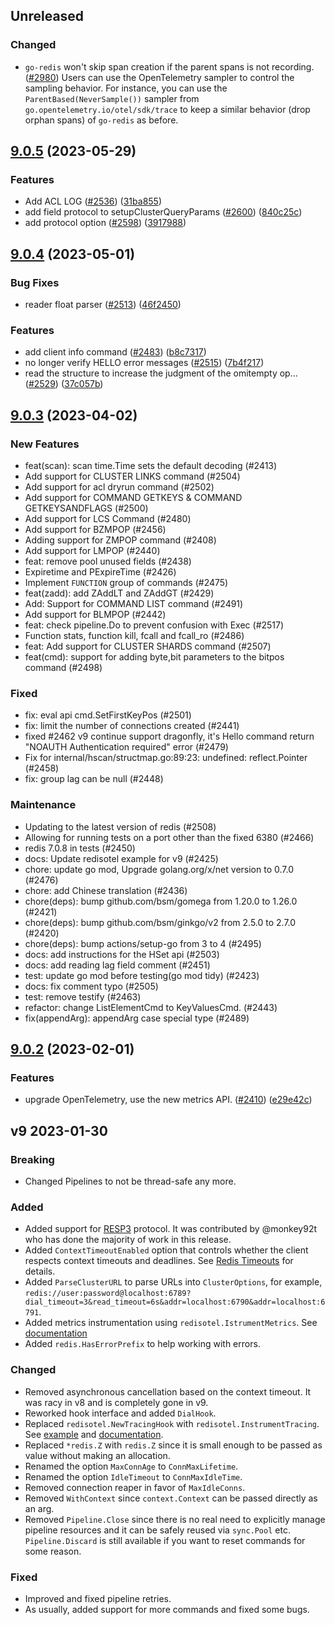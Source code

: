 ## Unreleased

### Changed

* `go-redis` won't skip span creation if the parent spans is not recording. ([#2980](https://github.com/redis/go-redis/issues/2980))
  Users can use the OpenTelemetry sampler to control the sampling behavior.
  For instance, you can use the `ParentBased(NeverSample())` sampler from `go.opentelemetry.io/otel/sdk/trace` to keep
  a similar behavior (drop orphan spans) of `go-redis` as before.

## [9.0.5](https://github.com/redis/go-redis/compare/v9.0.4...v9.0.5) (2023-05-29)


### Features

* Add ACL LOG ([#2536](https://github.com/redis/go-redis/issues/2536)) ([31ba855](https://github.com/redis/go-redis/commit/31ba855ddebc38fbcc69a75d9d4fb769417cf602))
* add field protocol to setupClusterQueryParams ([#2600](https://github.com/redis/go-redis/issues/2600)) ([840c25c](https://github.com/redis/go-redis/commit/840c25cb6f320501886a82a5e75f47b491e46fbe))
* add protocol option ([#2598](https://github.com/redis/go-redis/issues/2598)) ([3917988](https://github.com/redis/go-redis/commit/391798880cfb915c4660f6c3ba63e0c1a459e2af))



## [9.0.4](https://github.com/redis/go-redis/compare/v9.0.3...v9.0.4) (2023-05-01)


### Bug Fixes

* reader float parser ([#2513](https://github.com/redis/go-redis/issues/2513)) ([46f2450](https://github.com/redis/go-redis/commit/46f245075e6e3a8bd8471f9ca67ea95fd675e241))


### Features

* add client info command ([#2483](https://github.com/redis/go-redis/issues/2483)) ([b8c7317](https://github.com/redis/go-redis/commit/b8c7317cc6af444603731f7017c602347c0ba61e))
* no longer verify HELLO error messages ([#2515](https://github.com/redis/go-redis/issues/2515)) ([7b4f217](https://github.com/redis/go-redis/commit/7b4f2179cb5dba3d3c6b0c6f10db52b837c912c8))
* read the structure to increase the judgment of the omitempty op… ([#2529](https://github.com/redis/go-redis/issues/2529)) ([37c057b](https://github.com/redis/go-redis/commit/37c057b8e597c5e8a0e372337f6a8ad27f6030af))



## [9.0.3](https://github.com/redis/go-redis/compare/v9.0.2...v9.0.3) (2023-04-02)

### New Features

- feat(scan): scan time.Time sets the default decoding (#2413)
- Add support for CLUSTER LINKS command (#2504)
- Add support for acl dryrun command (#2502)
- Add support for COMMAND GETKEYS & COMMAND GETKEYSANDFLAGS (#2500)
- Add support for LCS Command (#2480)
- Add support for BZMPOP (#2456)
- Adding support for ZMPOP command (#2408)
- Add support for LMPOP (#2440)
- feat: remove pool unused fields (#2438)
- Expiretime and PExpireTime (#2426)
- Implement `FUNCTION` group of commands (#2475)
- feat(zadd): add ZAddLT and ZAddGT (#2429)
- Add: Support for COMMAND LIST command (#2491)
- Add support for BLMPOP (#2442)
- feat: check pipeline.Do to prevent confusion with Exec (#2517)
- Function stats, function kill, fcall and fcall_ro (#2486)
- feat: Add support for CLUSTER SHARDS command (#2507)
- feat(cmd): support for adding byte,bit parameters to the bitpos command (#2498)

### Fixed

- fix: eval api cmd.SetFirstKeyPos (#2501)
- fix: limit the number of connections created (#2441)
- fixed #2462  v9 continue support dragonfly,  it's Hello command return "NOAUTH Authentication required" error (#2479)
- Fix for internal/hscan/structmap.go:89:23: undefined: reflect.Pointer (#2458)
- fix: group lag can be null (#2448)

### Maintenance

- Updating to the latest version of redis (#2508)
- Allowing for running tests on a port other than the fixed 6380 (#2466)
- redis 7.0.8 in tests (#2450)
- docs: Update redisotel example for v9 (#2425)
- chore: update go mod, Upgrade golang.org/x/net version to 0.7.0 (#2476)
- chore: add Chinese translation (#2436)
- chore(deps): bump github.com/bsm/gomega from 1.20.0 to 1.26.0 (#2421)
- chore(deps): bump github.com/bsm/ginkgo/v2 from 2.5.0 to 2.7.0 (#2420)
- chore(deps): bump actions/setup-go from 3 to 4 (#2495)
- docs: add instructions for the HSet api (#2503)
- docs: add reading lag field comment (#2451)
- test: update go mod before testing(go mod tidy) (#2423)
- docs: fix comment typo (#2505)
- test: remove testify (#2463)
- refactor: change ListElementCmd to KeyValuesCmd. (#2443)
- fix(appendArg): appendArg case special type (#2489)

## [9.0.2](https://github.com/redis/go-redis/compare/v9.0.1...v9.0.2) (2023-02-01)

### Features

* upgrade OpenTelemetry, use the new metrics API. ([#2410](https://github.com/redis/go-redis/issues/2410)) ([e29e42c](https://github.com/redis/go-redis/commit/e29e42cde2755ab910d04185025dc43ce6f59c65))

## v9 2023-01-30

### Breaking

- Changed Pipelines to not be thread-safe any more.

### Added

- Added support for [RESP3](https://github.com/antirez/RESP3/blob/master/spec.md) protocol. It was
  contributed by @monkey92t who has done the majority of work in this release.
- Added `ContextTimeoutEnabled` option that controls whether the client respects context timeouts
  and deadlines. See
  [Redis Timeouts](https://redis.uptrace.dev/guide/go-redis-debugging.html#timeouts) for details.
- Added `ParseClusterURL` to parse URLs into `ClusterOptions`, for example,
  `redis://user:password@localhost:6789?dial_timeout=3&read_timeout=6s&addr=localhost:6790&addr=localhost:6791`.
- Added metrics instrumentation using `redisotel.IstrumentMetrics`. See
  [documentation](https://redis.uptrace.dev/guide/go-redis-monitoring.html)
- Added `redis.HasErrorPrefix` to help working with errors.

### Changed

- Removed asynchronous cancellation based on the context timeout. It was racy in v8 and is
  completely gone in v9.
- Reworked hook interface and added `DialHook`.
- Replaced `redisotel.NewTracingHook` with `redisotel.InstrumentTracing`. See
  [example](example/otel) and
  [documentation](https://redis.uptrace.dev/guide/go-redis-monitoring.html).
- Replaced `*redis.Z` with `redis.Z` since it is small enough to be passed as value without making
  an allocation.
- Renamed the option `MaxConnAge` to `ConnMaxLifetime`.
- Renamed the option `IdleTimeout` to `ConnMaxIdleTime`.
- Removed connection reaper in favor of `MaxIdleConns`.
- Removed `WithContext` since `context.Context` can be passed directly as an arg.
- Removed `Pipeline.Close` since there is no real need to explicitly manage pipeline resources and
  it can be safely reused via `sync.Pool` etc. `Pipeline.Discard` is still available if you want to
  reset commands for some reason.

### Fixed

- Improved and fixed pipeline retries.
- As usually, added support for more commands and fixed some bugs.
